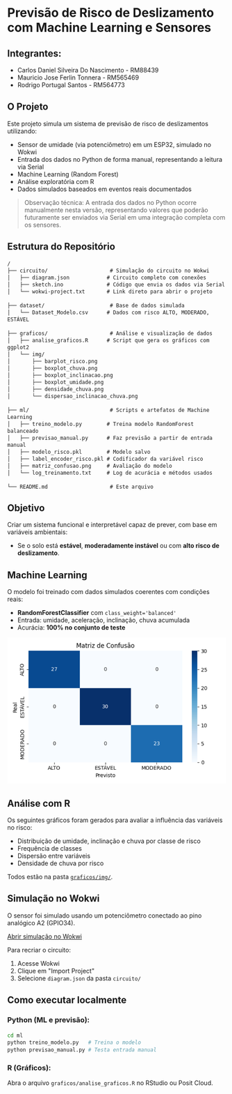 # Previsão de Risco de Deslizamento com Machine Learning e Sensores

## Integrantes: 
- Carlos Daniel Silveira Do Nascimento - RM88439
- Mauricio Jose Ferlin Tonnera - RM565469
- Rodrigo Portugal Santos - RM564773

## O Projeto
Este projeto simula um sistema de previsão de risco de deslizamentos utilizando:
- Sensor de umidade (via potenciômetro) em um ESP32, simulado no Wokwi
- Entrada dos dados no Python de forma manual, representando a leitura via Serial
- Machine Learning (Random Forest)
- Análise exploratória com R
- Dados simulados baseados em eventos reais documentados

> Observação técnica: A entrada dos dados no Python ocorre manualmente nesta versão, representando valores que poderão futuramente ser enviados via Serial em uma integração completa com os sensores.

## Estrutura do Repositório

```
/
├── circuito/                    # Simulação do circuito no Wokwi
│   ├── diagram.json            # Circuito completo com conexões
│   ├── sketch.ino              # Código que envia os dados via Serial
│   └── wokwi-project.txt       # Link direto para abrir o projeto

├── dataset/                     # Base de dados simulada
│   └── Dataset_Modelo.csv      # Dados com risco ALTO, MODERADO, ESTÁVEL

├── graficos/                    # Análise e visualização de dados
│   ├── analise_graficos.R      # Script que gera os gráficos com ggplot2
│   └── img/
│       ├── barplot_risco.png
│       ├── boxplot_chuva.png
│       ├── boxplot_inclinacao.png
│       ├── boxplot_umidade.png
│       ├── densidade_chuva.png
│       └── dispersao_inclinacao_chuva.png

├── ml/                          # Scripts e artefatos de Machine Learning
│   ├── treino_modelo.py        # Treina modelo RandomForest balanceado
│   ├── previsao_manual.py      # Faz previsão a partir de entrada manual
│   ├── modelo_risco.pkl        # Modelo salvo
│   ├── label_encoder_risco.pkl # Codificador da variável risco
│   ├── matriz_confusao.png     # Avaliação do modelo
│   └── log_treinamento.txt     # Log de acurácia e métodos usados

└── README.md                    # Este arquivo
```

## Objetivo
Criar um sistema funcional e interpretável capaz de prever, com base em variáveis ambientais:
- Se o solo está **estável**, **moderadamente instável** ou com **alto risco de deslizamento**.

## Machine Learning

O modelo foi treinado com dados simulados coerentes com condições reais:
- **RandomForestClassifier** com `class_weight='balanced'`
- Entrada: umidade, aceleração, inclinação, chuva acumulada
- Acurácia: **100% no conjunto de teste**

![Matriz de confusão](ml/matriz_confusao.png)

## Análise com R

Os seguintes gráficos foram gerados para avaliar a influência das variáveis no risco:

- Distribuição de umidade, inclinação e chuva por classe de risco
- Frequência de classes
- Dispersão entre variáveis
- Densidade de chuva por risco

Todos estão na pasta [`graficos/img/`](graficos/img).

## Simulação no Wokwi

O sensor foi simulado usando um potenciômetro conectado ao pino analógico A2 (GPIO34).

[Abrir simulação no Wokwi](https://wokwi.com/projects/432972150269769729)

Para recriar o circuito:
1. Acesse Wokwi
2. Clique em "Import Project"
3. Selecione `diagram.json` da pasta `circuito/`

## Como executar localmente

### Python (ML e previsão):
```bash
cd ml
python treino_modelo.py   # Treina o modelo
python previsao_manual.py # Testa entrada manual
```

### R (Gráficos):
Abra o arquivo `graficos/analise_graficos.R` no RStudio ou Posit Cloud.
